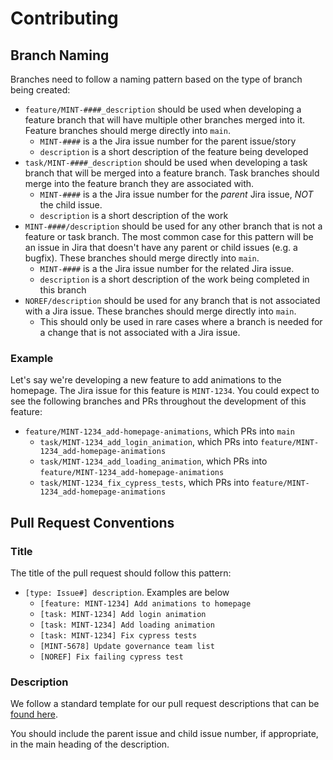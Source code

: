 # Contributing

## Branch Naming

Branches need to follow a naming pattern based on the type of branch being created:
- `feature/MINT-####_description` should be used when developing a feature branch that will have multiple other branches merged into it. Feature branches should merge directly into `main`.
  - `MINT-####` is a the Jira issue number for the parent issue/story
  - `description` is a short description of the feature being developed
- `task/MINT-####_description` should be used when developing a task branch that will be merged into a feature branch. Task branches should merge into the feature branch they are associated with.
  - `MINT-####` is a the Jira issue number for the *parent* Jira issue, *NOT* the child issue.
  - `description` is a short description of the work
- `MINT-####/description` should be used for any other branch that is not a feature or task branch. The most common case for this pattern will be an issue in Jira that doesn't have any parent or child issues (e.g. a bugfix). These branches should merge directly into `main`.
  - `MINT-####` is a the Jira issue number for the related Jira issue.
  - `description` is a short description of the work being completed in this branch
- `NOREF/description` should be used for any branch that is not associated with a Jira issue. These branches should merge directly into `main`.
  - This should only be used in rare cases where a branch is needed for a change that is not associated with a Jira issue.

### Example

Let's say we're developing a new feature to add animations to the homepage. The Jira issue for this feature is `MINT-1234`. You could expect to see the following branches and PRs throughout the development of this feature:
- `feature/MINT-1234_add-homepage-animations`, which PRs into `main`
	- `task/MINT-1234_add_login_animation`, which PRs into `feature/MINT-1234_add-homepage-animations`
	- `task/MINT-1234_add_loading_animation`, which PRs into `feature/MINT-1234_add-homepage-animations`
	- `task/MINT-1234_fix_cypress_tests`, which PRs into `feature/MINT-1234_add-homepage-animations`

## Pull Request Conventions

### Title

The title of the pull request should follow this pattern:

- `[type: Issue#] description`. Examples are below
  - `[feature: MINT-1234] Add animations to homepage`
  - `[task: MINT-1234] Add login animation`
  - `[task: MINT-1234] Add loading animation`
  - `[task: MINT-1234] Fix cypress tests`
  - `[MINT-5678] Update governance team list`
  - `[NOREF] Fix failing cypress test`

### Description

We follow a standard template for our pull request descriptions that can be [found here](./.github/PULL_REQUEST_TEMPLATE.md).

You should include the parent issue and child issue number, if appropriate, in the main heading of the description.
